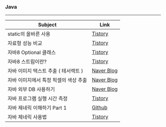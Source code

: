 ### Java 

<hr>

Subject                 |  Link
------------------ | ----------------------
static의 올바른 사용 | [Tistory](https://12bme.tistory.com/94)
자료형 성능 비교      | [Tistory](https://12bme.tistory.com/91?category=682904)
자바8 Optional 클래스 | [Tistory](https://12bme.tistory.com/469?category=682904)
자바8 스트림이란? | [Tistory](https://12bme.tistory.com/461?category=682904)
자바 이미지 텍스트 추출 ( 테서렉트 ) | [Naver Blog](https://m.blog.naver.com/PostView.nhn?blogId=ndb796&logNo=221047720286&proxyReferer=https:%2F%2Fwww.google.com%2F)
자바 이미지에서 특정 픽셀의 색상 추출 | [Naver Blog](https://m.blog.naver.com/ndb796/221047683553)
자바 외부 DB 사용하기 | [Naver Blog](https://m.blog.naver.com/ndb796/221069124984)
자바 프로그램 실행 시간 측정 | [Tistory](https://emmadeveloper.tistory.com/25)
자바 제네릭 이해하기 Part 1 | [Github](https://yaboong.github.io/java/2019/01/19/java-generics-1/)
자바 제네릭 사용법 | [Tistory](https://coding-factory.tistory.com/573)
